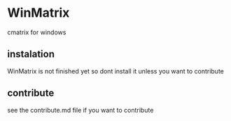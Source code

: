 # WinMatrix
 cmatrix for windows

## instalation
  WinMatrix is not finished yet so dont install it unless you want to contribute

## contribute
see the contribute.md file if you want to contribute
